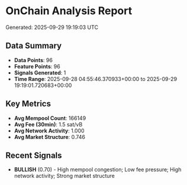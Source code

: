 # OnChain Analysis Report
Generated: 2025-09-29 19:19:03 UTC

## Data Summary
- **Data Points**: 96
- **Feature Points**: 96
- **Signals Generated**: 1
- **Time Range**: 2025-09-28 04:55:46.370933+00:00 to 2025-09-29 19:19:01.720683+00:00

## Key Metrics
- **Avg Mempool Count**: 166149
- **Avg Fee (30min)**: 1.5 sat/vB
- **Avg Network Activity**: 1.000
- **Avg Market Structure**: 0.746

## Recent Signals
- **BULLISH** (0.70) - High mempool congestion; Low fee pressure; High network activity; Strong market structure
